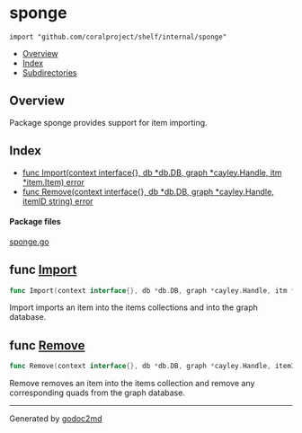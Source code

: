 

# sponge
`import "github.com/coralproject/shelf/internal/sponge"`

* [Overview](#pkg-overview)
* [Index](#pkg-index)
* [Subdirectories](#pkg-subdirectories)

## <a name="pkg-overview">Overview</a>
Package sponge provides support for item importing.




## <a name="pkg-index">Index</a>
* [func Import(context interface{}, db *db.DB, graph *cayley.Handle, itm *item.Item) error](#Import)
* [func Remove(context interface{}, db *db.DB, graph *cayley.Handle, itemID string) error](#Remove)


#### <a name="pkg-files">Package files</a>
[sponge.go](/src/github.com/coralproject/shelf/internal/sponge/sponge.go) 





## <a name="Import">func</a> [Import](/src/target/sponge.go?s=397:484#L5)
``` go
func Import(context interface{}, db *db.DB, graph *cayley.Handle, itm *item.Item) error
```
Import imports an item into the items collections and into the graph database.



## <a name="Remove">func</a> [Remove](/src/target/sponge.go?s=2384:2470#L75)
``` go
func Remove(context interface{}, db *db.DB, graph *cayley.Handle, itemID string) error
```
Remove removes an item into the items collection and remove any
corresponding quads from the graph database.








- - -
Generated by [godoc2md](http://godoc.org/github.com/davecheney/godoc2md)
